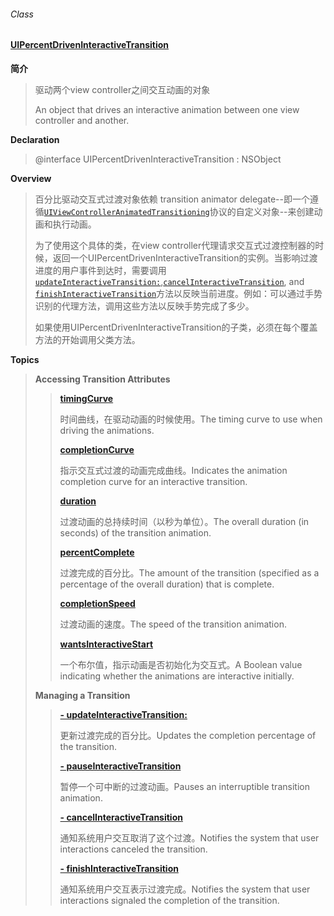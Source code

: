###### Class

#### [UIPercentDrivenInteractiveTransition](https://developer.apple.com/documentation/uikit/uipercentdriveninteractivetransition?language=objc)

**简介**

> 驱动两个view controller之间交互动画的对象
>
> An object that drives an interactive animation between one view controller and another.



**Declaration**

> @interface UIPercentDrivenInteractiveTransition : NSObject



**Overview**

> 百分比驱动交互式过渡对象依赖 transition animator delegate--即一个遵循[`UIViewControllerAnimatedTransitioning`](https://developer.apple.com/documentation/uikit/uiviewcontrolleranimatedtransitioning?language=objc)协议的自定义对象--来创建动画和执行动画。
>
> 为了使用这个具体的类，在view controller代理请求交互式过渡控制器的时候，返回一个UIPercentDrivenInteractiveTransition的实例。当影响过渡进度的用户事件到达时，需要调用[`updateInteractiveTransition:`](https://developer.apple.com/documentation/uikit/uipercentdriveninteractivetransition/1622051-updateinteractivetransition?language=objc),[`cancelInteractiveTransition`](https://developer.apple.com/documentation/uikit/uipercentdriveninteractivetransition/1622026-cancelinteractivetransition?language=objc), and [`finishInteractiveTransition`](https://developer.apple.com/documentation/uikit/uipercentdriveninteractivetransition/1622035-finishinteractivetransition?language=objc)方法以反映当前进度。例如：可以通过手势识别的代理方法，调用这些方法以反映手势完成了多少。
>
> 如果使用UIPercentDrivenInteractiveTransition的子类，必须在每个覆盖方法的开始调用父类方法。



**Topics**

> **Accessing Transition Attributes**
>
> > [**timingCurve**](https://developer.apple.com/documentation/uikit/uipercentdriveninteractivetransition/1829439-timingcurve?language=objc)
> >
> > 时间曲线，在驱动动画的时候使用。The timing curve to use when driving the animations.
> >
> > [**completionCurve**](https://developer.apple.com/documentation/uikit/uipercentdriveninteractivetransition/1622048-completioncurve?language=objc)
> >
> > 指示交互式过渡的动画完成曲线。Indicates the animation completion curve for an interactive transition.
> >
> > [**duration**](https://developer.apple.com/documentation/uikit/uipercentdriveninteractivetransition/1622029-duration?language=objc)
> >
> > 过渡动画的总持续时间（以秒为单位）。The overall duration \(in seconds\) of the transition animation.
> >
> > [**percentComplete**](https://developer.apple.com/documentation/uikit/uipercentdriveninteractivetransition/1622053-percentcomplete?language=objc)
> >
> > 过渡完成的百分比。The amount of the transition \(specified as a percentage of the overall duration\) that is complete.
> >
> > [**completionSpeed**](https://developer.apple.com/documentation/uikit/uipercentdriveninteractivetransition/1622052-completionspeed?language=objc)
> >
> > 过渡动画的速度。The speed of the transition animation.
> >
> > [**wantsInteractiveStart**](https://developer.apple.com/documentation/uikit/uipercentdriveninteractivetransition/1829427-wantsinteractivestart?language=objc)
> >
> > 一个布尔值，指示动画是否初始化为交互式。A Boolean value indicating whether the animations are interactive initially.
>
> **Managing a Transition**
>
> > [**- updateInteractiveTransition:**](https://developer.apple.com/documentation/uikit/uipercentdriveninteractivetransition/1622051-updateinteractivetransition?language=objc)
> >
> > 更新过渡完成的百分比。Updates the completion percentage of the transition.
> >
> > [**- pauseInteractiveTransition**](https://developer.apple.com/documentation/uikit/uipercentdriveninteractivetransition/1829435-pauseinteractivetransition?language=objc)
> >
> > 暂停一个可中断的过渡动画。Pauses an interruptible transition animation.
> >
> > [**- cancelInteractiveTransition**](https://developer.apple.com/documentation/uikit/uipercentdriveninteractivetransition/1622026-cancelinteractivetransition?language=objc)
> >
> > 通知系统用户交互取消了这个过渡。Notifies the system that user interactions canceled the transition.
> >
> > [**- finishInteractiveTransition**](https://developer.apple.com/documentation/uikit/uipercentdriveninteractivetransition/1622035-finishinteractivetransition?language=objc)
> >
> > 通知系统用户交互表示过渡完成。Notifies the system that user interactions signaled the completion of the transition.



